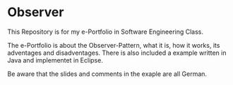 # Observer
This Repository is for my e-Portfolio in Software Engineering Class.

The e-Portfolio is about the Observer-Pattern, what it is, how it works, its adventages and disadventages.
There is also included a example written in Java and implementet in Eclipse.

Be aware that the slides and comments in the exaple are all German.
